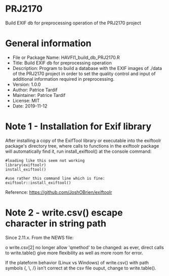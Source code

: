 # PRJ2170
Build EXIF db for preprocessing operation of the PRJ2170 project

# General information
* File or Package Name: HAVFI1_build_db_PRJ2170.R
* Title: Build EXIF db for preprocessing operation
* Description: Program to build a database with the EXIF images of ./data of the PRJ2170
            project in order to set the quality control and input of additional
            information required in preprocessing.
* Version: 1.0.0
* Author: Patrice Tardif
* Maintainer: Patrice Tardif
* License: MIT
* Date: 2019-11-12

# Note 1 - Installation for Exif library
After installing a copy of the ExifTool library or executable into the exiftoolr package's directory tree, where calls to functions in the exiftoolr package will automatically find it, run install_exiftool() at the console command:

```{r }
#loading like this seem not working
library(exiftoolr)
install_exiftool()

#use rather this command line which is fine:
exiftoolr::install_exiftool()
```

 
Reference:
https://github.com/JoshOBrien/exiftoolr

# Note 2 - write.csv() escape character in string path
Since 2.11.x. From the NEWS file:

o write.csv[2] no longer allow 'qmethod' to be changed: as ever,
        direct calls to write.table() give more flexibility as well as
        more room for error.
        
If the plateform behavior (Linux vs Windows) of write.csv() with path symbols {\, \\, /} isn't correct at the csv file ouput, change to write.table().
